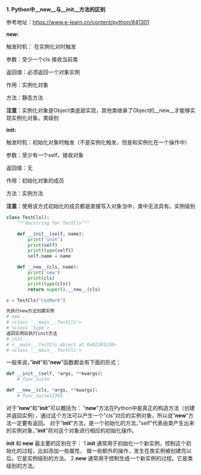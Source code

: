 **1. Python中__new__与__init__方法的区别**

参考地址：https://www.e-learn.cn/content/python/841301

**__new__:**

触发时机： 在实例化对时触发

参数：至少一个cls 接收当前类

返回值：必须返回一个对象实例

作用：实例化对象

方法：静态方法

**注意**：实例化对象是Object类底层实现，其他类继承了Object的__new__才能够实现实例化对象。类级别

**__init__:**

触发时机：初始化对象时触发（不是实例化触发，但是和实例化在一个操作中）

参数：至少有一个self，接收对象

返回值：无

作用：初始化对象的成员

方法：实例方法

**注意**：使用该方式初始化的成员都是直接写入对象当中，类中无法具有。实例级别



```python
class TestCls():
    """docstring for TestCls"""

    def __init__(self, name):
        print('init')
        print(self)
        print(type(self))
        self.name = name

    def __new__(cls, name):
        print('new')
        print(cls)
        print(type(cls))
        return super().__new__(cls)

c = TestCls("CooMark")

先执行new方法创建实例
# new...
# <class '__main__.TestCls'>
# <class 'type'>
返回实例后执行init方法
# init...
# <__main__.TestCls object at 0x02201130>
# <class '__main__.TestCls'>
```

一般来说，”**init**”和”**new**”函数都会有下面的形式：

```python
def __init__(self, *args, **kwargs):
    # func_suite

def __new__(cls, *args, **kwargs):
    # func_suite12345
```

对于”**new**”和”**init**”可以概括为： 
“**new**”方法在Python中是真正的构造方法（创建并返回实例），通过这个方法可以产生一个”cls”对应的实例对象，所以说”**new**”方法一定要有返回。 
对于”**init**”方法，是一个初始化的方法，”self”代表由类产生出来的实例对象，”**init**”将对这个对象进行相应的初始化操作。



**init** 和 **new** 最主要的区别在于：
1.**init** 通常用于初始化一个新实例，控制这个初始化的过程，比如添加一些属性， 做一些额外的操作，发生在类实例被创建完以后。它是实例级别的方法。
2.**new** 通常用于控制生成一个新实例的过程。它是类级别的方法。



